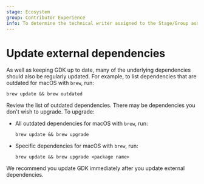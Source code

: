 ```yaml
---
stage: Ecosystem
group: Contributor Experience
info: To determine the technical writer assigned to the Stage/Group associated with this page, see https://about.gitlab.com/handbook/engineering/ux/technical-writing/#assignments
---
```


# Update external dependencies

As well as keeping GDK up to date, many of the underlying dependencies should also be regularly
updated. For example, to list dependencies that are outdated for macOS with `brew`, run:

```shell
brew update && brew outdated
```

Review the list of outdated dependencies. There may be dependencies you don't wish to upgrade. To
upgrade:

- All outdated dependencies for macOS with `brew`, run:

  ```shell
  brew update && brew upgrade
  ```

- Specific dependencies for macOS with `brew`, run:

  ```shell
  brew update && brew upgrade <package name>
  ```

We recommend you update GDK immediately after you update external dependencies.
